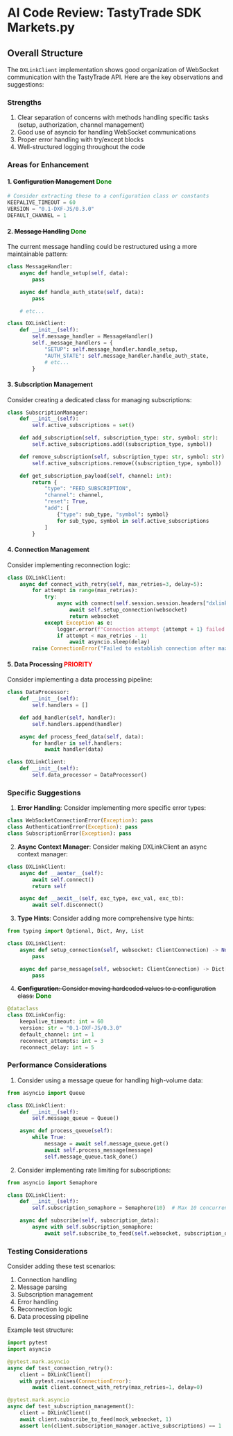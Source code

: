 # AI Code Review: TastyTrade SDK Markets.py

## Overall Structure
The `DXLinkClient` implementation shows good organization of WebSocket communication with the TastyTrade API. Here are the key observations and suggestions:

### Strengths
1. Clear separation of concerns with methods handling specific tasks (setup, authorization, channel management)
2. Good use of asyncio for handling WebSocket communications
3. Proper error handling with try/except blocks
4. Well-structured logging throughout the code

### Areas for Enhancement

#### 1. ~~Configuration Management~~ **<span style="color:green">Done</span>**
```python
# Consider extracting these to a configuration class or constants
KEEPALIVE_TIMEOUT = 60
VERSION = "0.1-DXF-JS/0.3.0"
DEFAULT_CHANNEL = 1
```

#### 2. ~~Message Handling~~ **<span style="color:green">Done</span>**
The current message handling could be restructured using a more maintainable pattern:

```python
class MessageHandler:
    async def handle_setup(self, data):
        pass

    async def handle_auth_state(self, data):
        pass

    # etc...

class DXLinkClient:
    def __init__(self):
        self.message_handler = MessageHandler()
        self._message_handlers = {
            "SETUP": self.message_handler.handle_setup,
            "AUTH_STATE": self.message_handler.handle_auth_state,
            # etc...
        }
```

#### 3. Subscription Management
Consider creating a dedicated class for managing subscriptions:

```python
class SubscriptionManager:
    def __init__(self):
        self.active_subscriptions = set()

    def add_subscription(self, subscription_type: str, symbol: str):
        self.active_subscriptions.add((subscription_type, symbol))

    def remove_subscription(self, subscription_type: str, symbol: str):
        self.active_subscriptions.remove((subscription_type, symbol))

    def get_subscription_payload(self, channel: int):
        return {
            "type": "FEED_SUBSCRIPTION",
            "channel": channel,
            "reset": True,
            "add": [
                {"type": sub_type, "symbol": symbol}
                for sub_type, symbol in self.active_subscriptions
            ]
        }
```

#### 4. Connection Management
Consider implementing reconnection logic:

```python
class DXLinkClient:
    async def connect_with_retry(self, max_retries=3, delay=5):
        for attempt in range(max_retries):
            try:
                async with connect(self.session.session.headers["dxlink-url"]) as websocket:
                    await self.setup_connection(websocket)
                    return websocket
            except Exception as e:
                logger.error(f"Connection attempt {attempt + 1} failed: {e}")
                if attempt < max_retries - 1:
                    await asyncio.sleep(delay)
        raise ConnectionError("Failed to establish connection after maximum retries")
```
#### 5. Data Processing **<span style="color:red">PRIORITY</span>**
Consider implementing a data processing pipeline:

```python
class DataProcessor:
    def __init__(self):
        self.handlers = []

    def add_handler(self, handler):
        self.handlers.append(handler)

    async def process_feed_data(self, data):
        for handler in self.handlers:
            await handler(data)

class DXLinkClient:
    def __init__(self):
        self.data_processor = DataProcessor()
```


### Specific Suggestions

1. **Error Handling**: Consider implementing more specific error types:
```python
class WebSocketConnectionError(Exception): pass
class AuthenticationError(Exception): pass
class SubscriptionError(Exception): pass
```

2. **Async Context Manager**: Consider making DXLinkClient an async context manager:
```python
class DXLinkClient:
    async def __aenter__(self):
        await self.connect()
        return self

    async def __aexit__(self, exc_type, exc_val, exc_tb):
        await self.disconnect()
```

3. **Type Hints**: Consider adding more comprehensive type hints:
```python
from typing import Optional, Dict, Any, List

class DXLinkClient:
    async def setup_connection(self, websocket: ClientConnection) -> None:
        pass

    async def parse_message(self, websocket: ClientConnection) -> Dict[str, Any]:
        pass
```

4. ~~**Configuration**: Consider moving hardcoded values to a configuration class:~~ **<span style="color:green">Done</span>**
```python
@dataclass
class DXLinkConfig:
    keepalive_timeout: int = 60
    version: str = "0.1-DXF-JS/0.3.0"
    default_channel: int = 1
    reconnect_attempts: int = 3
    reconnect_delay: int = 5
```

### Performance Considerations

1. Consider using a message queue for handling high-volume data:
```python
from asyncio import Queue

class DXLinkClient:
    def __init__(self):
        self.message_queue = Queue()

    async def process_queue(self):
        while True:
            message = await self.message_queue.get()
            await self.process_message(message)
            self.message_queue.task_done()
```

2. Consider implementing rate limiting for subscriptions:
```python
from asyncio import Semaphore

class DXLinkClient:
    def __init__(self):
        self.subscription_semaphore = Semaphore(10)  # Max 10 concurrent subscriptions

    async def subscribe(self, subscription_data):
        async with self.subscription_semaphore:
            await self.subscribe_to_feed(self.websocket, subscription_data)
```

### Testing Considerations

Consider adding these test scenarios:
1. Connection handling
2. Message parsing
3. Subscription management
4. Error handling
5. Reconnection logic
6. Data processing pipeline

Example test structure:
```python
import pytest
import asyncio

@pytest.mark.asyncio
async def test_connection_retry():
    client = DXLinkClient()
    with pytest.raises(ConnectionError):
        await client.connect_with_retry(max_retries=1, delay=0)

@pytest.mark.asyncio
async def test_subscription_management():
    client = DXLinkClient()
    await client.subscribe_to_feed(mock_websocket, 1)
    assert len(client.subscription_manager.active_subscriptions) == 1
```
